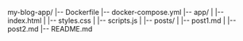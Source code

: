 my-blog-app/
|-- Dockerfile
|-- docker-compose.yml
|-- app/
|   |-- index.html
|   |-- styles.css
|   |-- scripts.js
|   |-- posts/
|       |-- post1.md
|       |-- post2.md
|-- README.md

